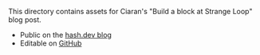 This directory contains assets for Ciaran's "Build a block at Strange Loop" blog post.

- Public on the [hash.dev blog](https://hash.dev/blog/strange-loop-workshop)
- Editable on [GitHub](https://github.com/hashintel/hash/blob/main/apps/hashdev/src/_pages/blog/0009_strange-loop-workshop.mdx)
